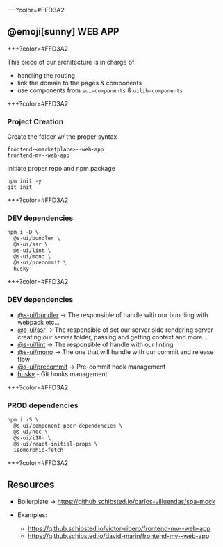 ---?color=#FFD3A2

##  @emoji[sunny] WEB APP

+++?color=#FFD3A2

This piece of our architecture is in charge of:
- handling the routing
- link the domain to the pages & components
- use components from `sui-components` & `uilib-components`

+++?color=#FFD3A2

### Project Creation 

Create the folder w/ the proper syntax

```
frontend-<marketplace>--web-app
frontend-mv--web-app
```

Initiate proper repo and npm package

```
npm init -y
git init
```

+++?color=#FFD3A2

### DEV dependencies

```
npm i -D \
  @s-ui/bundler \
  @s-ui/ssr \
  @s-ui/lint \
  @s-ui/mono \
  @s-ui/precommit \
  husky
```
+++?color=#FFD3A2

### DEV dependencies

- [@s-ui/bundler](https://github.com/SUI-Components/sui/tree/master/packages/sui-bundler) → The responsible of handle with our bundling with webpack etc...
- [@s-ui/ssr](https://github.com/SUI-Components/sui/tree/master/packages/sui-ssr) → The responsible of set our server side rendering server creating our server folder, passing and getting context and more...
- [@s-ui/lint](https://github.com/SUI-Components/sui/tree/master/packages/sui-lint) → The responsible of handle with our linting
- [@s-ui/mono](https://github.com/SUI-Components/sui/tree/master/packages/sui-mono) → The one that will handle with our commit and release flow
- [@s-ui/precommit](https://github.com/SUI-Components/sui/tree/master/packages/sui-precommit) → Pre-commit hook management
- [husky](https://github.com/typicode/husky#readme) - Git hooks management

+++?color=#FFD3A2

### PROD dependencies

```
npm i -S \
  @s-ui/component-peer-dependencies \
  @s-ui/hoc \
  @s-ui/i18n \
  @s-ui/react-initial-props \
  isomorphic-fetch
```

+++?color=#FFD3A2

## Resources

- Boilerplate → https://github.schibsted.io/carlos-villuendas/spa-mock

- Examples:
  - https://github.schibsted.io/victor-ribero/frontend-mv--web-app
  - https://github.schibsted.io/david-marin/frontend-mv--web-app
